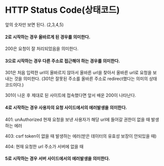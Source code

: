 # HTTP Status Code(상태코드)

앞의 숫자만 보면 된다. (2,3,4,5)

#### 2로 시작하는 경우 올바르게 된 경우를 의미한다.

200은 요청이 잘 처리되었음을 의미한다.

#### 3으로 시작하는 경우 다른 주소로 접근해야 하는 경우를 의미한다.

301은 처음 입력한 url이 올바르지 않아서 올바른 url을 찾아서 올바른 url로 요청을 보내는 것을 의미한다. 
(301은 잘못된 주소를 올바른 주소로 redirect했다는 의미의 상태코드이다.)

301이 나온 후 제대로 된 사이트에 접속했다면 앞서 배운 200이 나타난다.

#### 4로 시작하는 경우 사용자의 요청 사이드에서의 에러발생을 의미한다.

401: unAuthorized 현재 요청을 보낸 사용자가 해당 url에 들어갈 권한이 없을 때 발생하는 에러

403: csrf token이 없을 때 발생하는 에러(받은 데이터의 유효성 보장이 안되있을 때)

404: 현재 요청한 url 주소가 서버에 없을 때

#### 5로 시작하는 경우 서버 사이드에서의 에러발생을 의미한다.